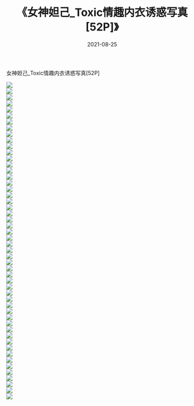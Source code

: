 ﻿---
layout: post
title:  《女神妲己_Toxic情趣内衣诱惑写真[52P]》
date:   2021-08-25
img: http://pic.660000.xyz/1:/性感/2021/女神妲己_Toxic情趣内衣诱惑写真[52P]/000.jpg
categories: [美女, 清纯, 唯美]
---

女神妲己_Toxic情趣内衣诱惑写真[52P]

  ![](http://pic.660000.xyz/1:/性感/2021/女神妲己_Toxic情趣内衣诱惑写真[52P]/001.jpg) <br> ![](http://pic.660000.xyz/1:/性感/2021/女神妲己_Toxic情趣内衣诱惑写真[52P]/002.jpg) <br> ![](http://pic.660000.xyz/1:/性感/2021/女神妲己_Toxic情趣内衣诱惑写真[52P]/003.jpg) <br> ![](http://pic.660000.xyz/1:/性感/2021/女神妲己_Toxic情趣内衣诱惑写真[52P]/004.jpg) <br> ![](http://pic.660000.xyz/1:/性感/2021/女神妲己_Toxic情趣内衣诱惑写真[52P]/005.jpg) <br> ![](http://pic.660000.xyz/1:/性感/2021/女神妲己_Toxic情趣内衣诱惑写真[52P]/006.jpg) <br> ![](http://pic.660000.xyz/1:/性感/2021/女神妲己_Toxic情趣内衣诱惑写真[52P]/007.jpg) <br> ![](http://pic.660000.xyz/1:/性感/2021/女神妲己_Toxic情趣内衣诱惑写真[52P]/008.jpg) <br> ![](http://pic.660000.xyz/1:/性感/2021/女神妲己_Toxic情趣内衣诱惑写真[52P]/009.jpg) <br> ![](http://pic.660000.xyz/1:/性感/2021/女神妲己_Toxic情趣内衣诱惑写真[52P]/010.jpg) <br> ![](http://pic.660000.xyz/1:/性感/2021/女神妲己_Toxic情趣内衣诱惑写真[52P]/011.jpg) <br> ![](http://pic.660000.xyz/1:/性感/2021/女神妲己_Toxic情趣内衣诱惑写真[52P]/012.jpg) <br> ![](http://pic.660000.xyz/1:/性感/2021/女神妲己_Toxic情趣内衣诱惑写真[52P]/013.jpg) <br> ![](http://pic.660000.xyz/1:/性感/2021/女神妲己_Toxic情趣内衣诱惑写真[52P]/014.jpg) <br> ![](http://pic.660000.xyz/1:/性感/2021/女神妲己_Toxic情趣内衣诱惑写真[52P]/015.jpg) <br> ![](http://pic.660000.xyz/1:/性感/2021/女神妲己_Toxic情趣内衣诱惑写真[52P]/016.jpg) <br> ![](http://pic.660000.xyz/1:/性感/2021/女神妲己_Toxic情趣内衣诱惑写真[52P]/017.jpg) <br> ![](http://pic.660000.xyz/1:/性感/2021/女神妲己_Toxic情趣内衣诱惑写真[52P]/018.jpg) <br> ![](http://pic.660000.xyz/1:/性感/2021/女神妲己_Toxic情趣内衣诱惑写真[52P]/019.jpg) <br> ![](http://pic.660000.xyz/1:/性感/2021/女神妲己_Toxic情趣内衣诱惑写真[52P]/020.jpg) <br> ![](http://pic.660000.xyz/1:/性感/2021/女神妲己_Toxic情趣内衣诱惑写真[52P]/021.jpg) <br> ![](http://pic.660000.xyz/1:/性感/2021/女神妲己_Toxic情趣内衣诱惑写真[52P]/022.jpg) <br> ![](http://pic.660000.xyz/1:/性感/2021/女神妲己_Toxic情趣内衣诱惑写真[52P]/023.jpg) <br> ![](http://pic.660000.xyz/1:/性感/2021/女神妲己_Toxic情趣内衣诱惑写真[52P]/024.jpg) <br> ![](http://pic.660000.xyz/1:/性感/2021/女神妲己_Toxic情趣内衣诱惑写真[52P]/025.jpg) <br> ![](http://pic.660000.xyz/1:/性感/2021/女神妲己_Toxic情趣内衣诱惑写真[52P]/026.jpg) <br> ![](http://pic.660000.xyz/1:/性感/2021/女神妲己_Toxic情趣内衣诱惑写真[52P]/027.jpg) <br> ![](http://pic.660000.xyz/1:/性感/2021/女神妲己_Toxic情趣内衣诱惑写真[52P]/028.jpg) <br> ![](http://pic.660000.xyz/1:/性感/2021/女神妲己_Toxic情趣内衣诱惑写真[52P]/029.jpg) <br> ![](http://pic.660000.xyz/1:/性感/2021/女神妲己_Toxic情趣内衣诱惑写真[52P]/030.jpg) <br> ![](http://pic.660000.xyz/1:/性感/2021/女神妲己_Toxic情趣内衣诱惑写真[52P]/031.jpg) <br> ![](http://pic.660000.xyz/1:/性感/2021/女神妲己_Toxic情趣内衣诱惑写真[52P]/032.jpg) <br> ![](http://pic.660000.xyz/1:/性感/2021/女神妲己_Toxic情趣内衣诱惑写真[52P]/033.jpg) <br> ![](http://pic.660000.xyz/1:/性感/2021/女神妲己_Toxic情趣内衣诱惑写真[52P]/034.jpg) <br> ![](http://pic.660000.xyz/1:/性感/2021/女神妲己_Toxic情趣内衣诱惑写真[52P]/035.jpg) <br> ![](http://pic.660000.xyz/1:/性感/2021/女神妲己_Toxic情趣内衣诱惑写真[52P]/036.jpg) <br> ![](http://pic.660000.xyz/1:/性感/2021/女神妲己_Toxic情趣内衣诱惑写真[52P]/037.jpg) <br> ![](http://pic.660000.xyz/1:/性感/2021/女神妲己_Toxic情趣内衣诱惑写真[52P]/038.jpg) <br> ![](http://pic.660000.xyz/1:/性感/2021/女神妲己_Toxic情趣内衣诱惑写真[52P]/039.jpg) <br> ![](http://pic.660000.xyz/1:/性感/2021/女神妲己_Toxic情趣内衣诱惑写真[52P]/040.jpg) <br> ![](http://pic.660000.xyz/1:/性感/2021/女神妲己_Toxic情趣内衣诱惑写真[52P]/041.jpg) <br> ![](http://pic.660000.xyz/1:/性感/2021/女神妲己_Toxic情趣内衣诱惑写真[52P]/042.jpg) <br> ![](http://pic.660000.xyz/1:/性感/2021/女神妲己_Toxic情趣内衣诱惑写真[52P]/043.jpg) <br> ![](http://pic.660000.xyz/1:/性感/2021/女神妲己_Toxic情趣内衣诱惑写真[52P]/044.jpg) <br> ![](http://pic.660000.xyz/1:/性感/2021/女神妲己_Toxic情趣内衣诱惑写真[52P]/045.jpg) <br> ![](http://pic.660000.xyz/1:/性感/2021/女神妲己_Toxic情趣内衣诱惑写真[52P]/046.jpg) <br> ![](http://pic.660000.xyz/1:/性感/2021/女神妲己_Toxic情趣内衣诱惑写真[52P]/047.jpg) <br> ![](http://pic.660000.xyz/1:/性感/2021/女神妲己_Toxic情趣内衣诱惑写真[52P]/048.jpg) <br> ![](http://pic.660000.xyz/1:/性感/2021/女神妲己_Toxic情趣内衣诱惑写真[52P]/049.jpg) <br> ![](http://pic.660000.xyz/1:/性感/2021/女神妲己_Toxic情趣内衣诱惑写真[52P]/050.jpg) <br> ![](http://pic.660000.xyz/1:/性感/2021/女神妲己_Toxic情趣内衣诱惑写真[52P]/051.jpg) <br> ![](http://pic.660000.xyz/1:/性感/2021/女神妲己_Toxic情趣内衣诱惑写真[52P]/052.jpg) <br>